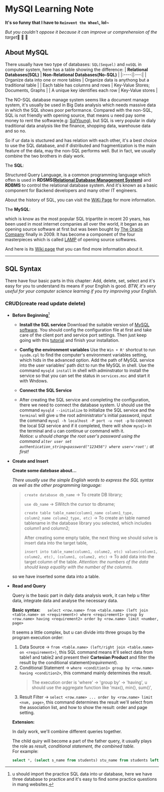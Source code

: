 # MySQl Learning Note

**It's so funny that I have to `Reinvent the Wheel`, lol~**

*But you couldn't oppose it because it can improve ur comprehension of the target*🤣 🤣 🤣

## About MySQL

There usually have two type of databases: `SQL(Sequel)` and `noSQL` in computer system, here has a table showing the difference:
  | **Relational Databases(SQL)** | **Non-Relational Databases(No-SQL)** |
  |:----:|:---:|
  | Organize data into one or more tables | Organize data is anythong but a traditional table |
  | Each table has columns and rows | Key-Value Stores; Documents, Graphs |
  | A unique key identifies each row | Key-Value stores |

The NO-SQL database manage system seems like a document manage system, it's usually be used in Big Data analysis which needs massive data in which the SQL shows poor performance. Compared with the non-SQL, SQL is not friendly with opening source, that means u need pay some money to rent the software(e.g: [SqlYoung](https://webyog.com/product/sqlyog/)), but SQL is very popular in dialy traditional data analysis like the finance, shopping data, warehouse data and so no.

So if ur data is stuctured and has relation with each other, it's a best choice to use the SQL database, and if distributed and fragmentization is the main feature of the data, may the non-SQL performs well. But in fact, we usually combine the two brothers in dialy work.

The __SQL__:

Structured Query Language, is a common programming language which offen is used in __RDSMS([Relational Database Management System](https://en.wikipedia.org/wiki/Relational_data_stream_management_system))__ and __RDBMS__ to control the relational database system. And it's known as a basic component for Backend developers and many other IT engineers.

About the history of SQL, you can visit the [WiKi Page]((https://wikipedia.org/wiki/SQL)) for more information.

The __MySQL__:

which is know as the most popular SQL tripartite in recent 20 years, has been used in most internet companies all over the world, it began as an opening source software at first but was been bought by [The Oracle Company](https://www.oracle.com/index.html) finally in 2009. It has become a component of the four masterpieces which is called [LAMP](https://wikipedia.org/wiki/LAMP) of opening source softwares.

And here is its [Wiki page](https://wikipedia.org/wiki/MySQL) that you can find more information about it.

----

## SQL Syntax

There have four basic parts in this chapter: Add, delete, set, select and it's easy for you to understand its means if your English is good. _BTW, it's very useful for your computer science learning if you try improving your English._

### CRUD(create read update delete)

* __Before Beginning__[^1]
  
     * __Install the SQL service__
     Download the suitable version of [MySQL software](https://dev.mysql.com/downloads/mysql/).
     You should config the configuration file at first and take care of the client port and service port settings.
     Then just keep going with this [tutorial](https://www.runoob.com/mysql/mysql-install.html) and finish your installation.

     * __Config the environment variables__
     Use the `Win + R'` shortcut to run `sysdm.cpl` to find the computer's environment variables setting, which hids in the advanced option.
     Add the path of MySQL service into the user variables' path dict to run the MySQL in shell.
     Use the command `mysqld install` in shell with adminstrator to install the service so that you can set the status in `services.msc` and start it with Wndows.

     * __Connect the SQL Service__
     * After creating the SQL service and completing the configuration, there we need to connect the database system. U should use the command `mysqld --initialize` to initialize the SQL service and the `terminal` will give u the root administrator's initial password, input the command `mysql -h localhost -P port -u root -p` to connect the local SQl service and if it completed, there will show `mysql>` in the terminal and u can continue ur command with it.  
      _Notice: u should change the root user's password using the command `alter user set authentication_string=password("123456") where user='root';` at first!_
    
* __Create and Insert__
    
    __Create some datebase about...__

    _There usually use the simple English words to express the SQL syntax as well as the other programming language:_

    > `create database db_name` -> To create DB library;
    >
    > `use db_name` -> SWitch the cursor to dbname;
    >
    > `create table table_name(column1_name column1_type, column2_name colume2_type, etc)` -> To create an table named tablename in the database library you selected, which includes column1 and column2;
    >
    > After creating some empty table, the next thing we should solve is insert data into the target table,
    >
    > `insert into table_name(column1, colume2, etc) values(column1, colume2, etc), (column1, colume2, etc)` -> To add data into the target column of the table. *Attention: the numbers of the data should keep equality with the number of the columns.*

    so we have inserted some data into a table.

* __Read and Query__
  
  Query is the basic part in daily data analysis work, it can help u filter data, integrate data and analyse the necessary data.

  __Basic syntax:__
  &nbsp;&nbsp;&nbsp;&nbsp;&nbsp;`select <row.name> from <table.name> (left join <table.name> on <requirement>) where <requirement1> group by <row.name> having <requirement2> order by <row.name> limit <number, page>`

  It seems a little complex, but u can divide into three groups by the program execution order:
  
  1. Data Source -> `from <table.name> (left/right join <table.name> on <requirement>)`, this SQL command means it'll select data from table1 and table2 and present their **Cartesian Product**  and filter the result by the conditional statement(*requirement*).
  2. Conditional Statement -> `where <condition1> group by <row.name> having <condition2>`, this command mainly determines the result. 
      > The execution order is 'where' -> 'group by' -> 'having', u should use the aggregate function like 'max(), min(), sum()',
  3. Result Filter -> `select <row.name> ... order by <row.name> limit <num, page>`, this command determines the result we'll select from the association list, and how to show the result: order and page setting.
  
  __Extension:__
  
  In daily work, we'll combine different queries together.
  
  The child quiry will become a part of the father query, it usually plays the role as _result, conditional statement, the combined table._  
  For example:
  ```sql
  select *, (select s_name from students) stu_name from students left join (select s_id, s_name, c_id, c_name from sourc) sources on students.s_id = sources.s_id where sources.s_id in (select s_id from teachers);
  ```
  

[^1]: u should import the practice SQL data into ur database, here we have three database to practice and it's easy to find some practice questions in mang websites.